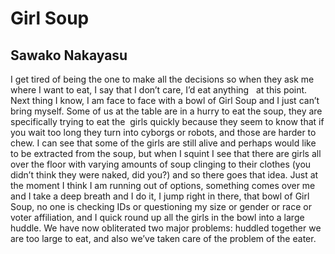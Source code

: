 # Girl Soup
## Sawako Nakayasu
I get tired of being the one to make all the decisions so when they ask me
where I want to eat, I say that I don’t care, I’d eat anything   at this
point. Next thing I know, I am face to face with a bowl of Girl Soup and I
just can’t bring myself. Some of us at the table are in a hurry to eat the
soup, they are specifically trying to eat the  girls quickly because they seem
to know that if you wait too long they turn into cyborgs or robots, and those
are harder to chew. I can see that some of the girls are still alive and
perhaps would like to be extracted from the soup, but when I squint I see that
there are girls all over the floor with varying amounts of soup clinging to
their clothes (you didn’t think they were naked, did you?) and so there goes
that idea. Just at the moment I think I am running out of options, something
comes over me and I take a deep breath and I do it, I jump right in there,
that bowl of Girl Soup, no one is checking IDs or questioning my size or
gender or race or voter affiliation, and I quick round up all the girls in the
bowl into a large huddle. We have now obliterated two major problems: huddled
together we are too large to eat, and also we’ve taken care of the problem of
the eater.